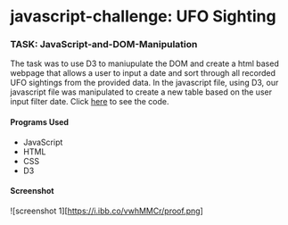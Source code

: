 # javascript-challenge: UFO Sighting

### TASK: JavaScript-and-DOM-Manipulation
The task was to use D3 to maniupulate the DOM and create a html based webpage that allows a user to input a date and sort through all recorded UFO sightings from the provided data.  In the javascript file, using D3, our javascript file was manipulated to create a new table based on the user input filter date. Click [here](https://github.com/jessfett/javascript-challenge/blob/main/index.html) to see the code. 



#### Programs Used
- JavaScript
- HTML
- CSS
- D3

#### Screenshot
![screenshot 1][https://i.ibb.co/vwhMMCr/proof.png]

